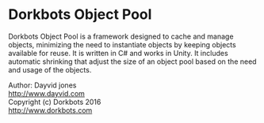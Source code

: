 Dorkbots Object Pool
=================

Dorkbots Object Pool is a framework designed to cache and manage objects, minimizing the need to instantiate objects by keeping objects available for reuse. It is written in C# and works in Unity. It includes automatic shrinking that adjust the size of an object pool based on the need and usage of the objects.

Author: Dayvid jones<br>
http://www.dayvid.com<br>
Copyright (c) Dorkbots 2016<br>
http://www.dorkbots.com